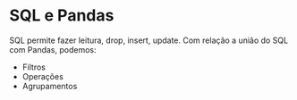 # SQL e Pandas

SQL permite fazer leitura, drop, insert, update. Com relação a união do SQL com Pandas, podemos:
* Filtros
* Operações
* Agrupamentos